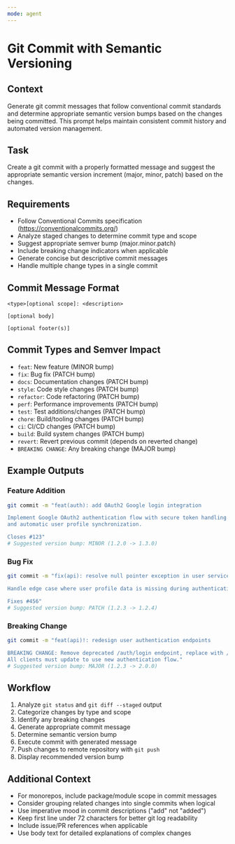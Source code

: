 ```yaml
---
mode: agent
---
```


# Git Commit with Semantic Versioning

## Context

Generate git commit messages that follow conventional commit standards and determine appropriate semantic version bumps based on the changes being committed. This prompt helps maintain consistent commit history and automated version management.

## Task

Create a git commit with a properly formatted message and suggest the appropriate semantic version increment (major, minor, patch) based on the changes.

## Requirements

- Follow Conventional Commits specification (https://conventionalcommits.org/)
- Analyze staged changes to determine commit type and scope
- Suggest appropriate semver bump (major.minor.patch)
- Include breaking change indicators when applicable
- Generate concise but descriptive commit messages
- Handle multiple change types in a single commit

## Commit Message Format

```
<type>[optional scope]: <description>

[optional body]

[optional footer(s)]
```

## Commit Types and Semver Impact

- `feat`: New feature (MINOR bump)
- `fix`: Bug fix (PATCH bump)
- `docs`: Documentation changes (PATCH bump)
- `style`: Code style changes (PATCH bump)
- `refactor`: Code refactoring (PATCH bump)
- `perf`: Performance improvements (PATCH bump)
- `test`: Test additions/changes (PATCH bump)
- `chore`: Build/tooling changes (PATCH bump)
- `ci`: CI/CD changes (PATCH bump)
- `build`: Build system changes (PATCH bump)
- `revert`: Revert previous commit (depends on reverted change)
- `BREAKING CHANGE`: Any breaking change (MAJOR bump)

## Example Outputs

### Feature Addition

```bash
git commit -m "feat(auth): add OAuth2 Google login integration

Implement Google OAuth2 authentication flow with secure token handling
and automatic user profile synchronization.

Closes #123"
# Suggested version bump: MINOR (1.2.0 -> 1.3.0)
```

### Bug Fix

```bash
git commit -m "fix(api): resolve null pointer exception in user service

Handle edge case where user profile data is missing during authentication.

Fixes #456"
# Suggested version bump: PATCH (1.2.3 -> 1.2.4)
```

### Breaking Change

```bash
git commit -m "feat(api)!: redesign user authentication endpoints

BREAKING CHANGE: Remove deprecated /auth/login endpoint, replace with /auth/v2/login.
All clients must update to use new authentication flow."
# Suggested version bump: MAJOR (1.2.3 -> 2.0.0)
```

## Workflow

1. Analyze `git status` and `git diff --staged` output
2. Categorize changes by type and scope
3. Identify any breaking changes
4. Generate appropriate commit message
5. Determine semantic version bump
6. Execute commit with generated message
7. Push changes to remote repository with `git push`
8. Display recommended version bump

## Additional Context

- For monorepos, include package/module scope in commit messages
- Consider grouping related changes into single commits when logical
- Use imperative mood in commit descriptions ("add" not "added")
- Keep first line under 72 characters for better git log readability
- Include issue/PR references when applicable
- Use body text for detailed explanations of complex changes
